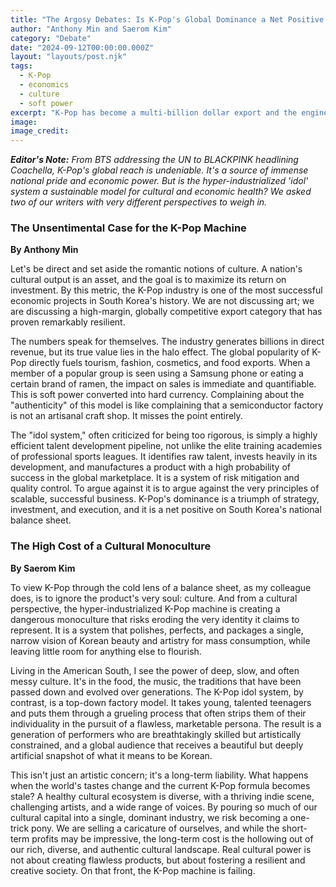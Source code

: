 ```yaml
---
title: "The Argosy Debates: Is K-Pop's Global Dominance a Net Positive for South Korea?"
author: "Anthony Min and Saerom Kim"
category: "Debate"
date: "2024-09-12T00:00:00.000Z"
layout: "layouts/post.njk"
tags:
  - K-Pop
  - economics
  - culture
  - soft power
excerpt: "K-Pop has become a multi-billion dollar export and the engine of South Korea's soft power. But at what cost? Finance Editor Anthony Min and Culture Writer Saerom Kim debate the true value of the Hallyu wave."
image: 
image_credit: 
---
```


***Editor's Note:*** *From BTS addressing the UN to BLACKPINK headlining Coachella, K-Pop's global reach is undeniable. It's a source of immense national pride and economic power. But is the hyper-industrialized 'idol' system a sustainable model for cultural and economic health? We asked two of our writers with very different perspectives to weigh in.*

### The Unsentimental Case for the K-Pop Machine
**By Anthony Min**

Let's be direct and set aside the romantic notions of culture. A nation's cultural output is an asset, and the goal is to maximize its return on investment. By this metric, the K-Pop industry is one of the most successful economic projects in South Korea's history. We are not discussing art; we are discussing a high-margin, globally competitive export category that has proven remarkably resilient.

The numbers speak for themselves. The industry generates billions in direct revenue, but its true value lies in the halo effect. The global popularity of K-Pop directly fuels tourism, fashion, cosmetics, and food exports. When a member of a popular group is seen using a Samsung phone or eating a certain brand of ramen, the impact on sales is immediate and quantifiable. This is soft power converted into hard currency. Complaining about the "authenticity" of this model is like complaining that a semiconductor factory is not an artisanal craft shop. It misses the point entirely.

The "idol system," often criticized for being too rigorous, is simply a highly efficient talent development pipeline, not unlike the elite training academies of professional sports leagues. It identifies raw talent, invests heavily in its development, and manufactures a product with a high probability of success in the global marketplace. It is a system of risk mitigation and quality control. To argue against it is to argue against the very principles of scalable, successful business. K-Pop's dominance is a triumph of strategy, investment, and execution, and it is a net positive on South Korea's national balance sheet.

### The High Cost of a Cultural Monoculture
**By Saerom Kim**

To view K-Pop through the cold lens of a balance sheet, as my colleague does, is to ignore the product's very soul: culture. And from a cultural perspective, the hyper-industrialized K-Pop machine is creating a dangerous monoculture that risks eroding the very identity it claims to represent. It is a system that polishes, perfects, and packages a single, narrow vision of Korean beauty and artistry for mass consumption, while leaving little room for anything else to flourish.

Living in the American South, I see the power of deep, slow, and often messy culture. It's in the food, the music, the traditions that have been passed down and evolved over generations. The K-Pop idol system, by contrast, is a top-down factory model. It takes young, talented teenagers and puts them through a grueling process that often strips them of their individuality in the pursuit of a flawless, marketable persona. The result is a generation of performers who are breathtakingly skilled but artistically constrained, and a global audience that receives a beautiful but deeply artificial snapshot of what it means to be Korean.

This isn't just an artistic concern; it's a long-term liability. What happens when the world's tastes change and the current K-Pop formula becomes stale? A healthy cultural ecosystem is diverse, with a thriving indie scene, challenging artists, and a wide range of voices. By pouring so much of our cultural capital into a single, dominant industry, we risk becoming a one-trick pony. We are selling a caricature of ourselves, and while the short-term profits may be impressive, the long-term cost is the hollowing out of our rich, diverse, and authentic cultural landscape. Real cultural power is not about creating flawless products, but about fostering a resilient and creative society. On that front, the K-Pop machine is failing.
